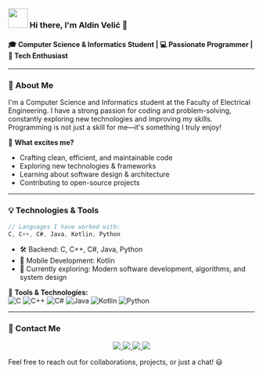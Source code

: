 ### <img src="https://raw.githubusercontent.com/Velicaldin/Velicaldin/main/wave.gif" width="40px"> Hi there, I'm Aldin Velić 👋

#### 🎓 Computer Science & Informatics Student | 💻 Passionate Programmer | 🚀 Tech Enthusiast

---

### 🔹 About Me
I'm a Computer Science and Informatics student at the Faculty of Electrical Engineering. I have a strong passion for coding and problem-solving, constantly exploring new technologies and improving my skills. Programming is not just a skill for me—it's something I truly enjoy! 

🌟 **What excites me?**
- Crafting clean, efficient, and maintainable code
- Exploring new technologies & frameworks
- Learning about software design & architecture
- Contributing to open-source projects

---

### 💡 Technologies & Tools

```c
// Languages I have worked with:
C, C++, C#, Java, Kotlin, Python
```

- 🛠️ Backend: C, C++, C#, Java, Python  
- 📱 Mobile Development: Kotlin  
- 🎯 Currently exploring: Modern software development, algorithms, and system design  

🔧 **Tools & Technologies:**  
![C](https://img.shields.io/badge/-C-00599C?style=flat&logo=c&logoColor=white) ![C++](https://img.shields.io/badge/-C++-00599C?style=flat&logo=c%2B%2B&logoColor=white) ![C#](https://img.shields.io/badge/-C%23-239120?style=flat&logo=c-sharp&logoColor=white) ![Java](https://img.shields.io/badge/-Java-007396?style=flat&logo=java&logoColor=white) ![Kotlin](https://img.shields.io/badge/-Kotlin-0095D5?style=flat&logo=kotlin&logoColor=white) ![Python](https://img.shields.io/badge/-Python-3776AB?style=flat&logo=python&logoColor=white)  

---

### 👫 Contact Me
<p align="center">
  <a href="mailto:velicaldin252@gmail.com">
    <img src="https://img.shields.io/badge/Gmail-D14836?style=for-the-badge&logo=gmail&logoColor=white" />
  </a>
  <a href="https://www.instagram.com/aldin43/">
    <img src="https://img.shields.io/badge/Instagram-E4405F?style=for-the-badge&logo=instagram&logoColor=white" />
  </a>
  <a href="https://www.facebook.com/aldin.velic.2004">
    <img src="https://img.shields.io/badge/Facebook-1877F2?style=for-the-badge&logo=facebook&logoColor=white" />
  </a>
  <a href="https://www.linkedin.com/in/aldin-velić-21b997268">
    <img src="https://img.shields.io/badge/LinkedIn-0A66C2?style=for-the-badge&logo=linkedin&logoColor=white" />
  </a>
</p>

Feel free to reach out for collaborations, projects, or just a chat! 😃
